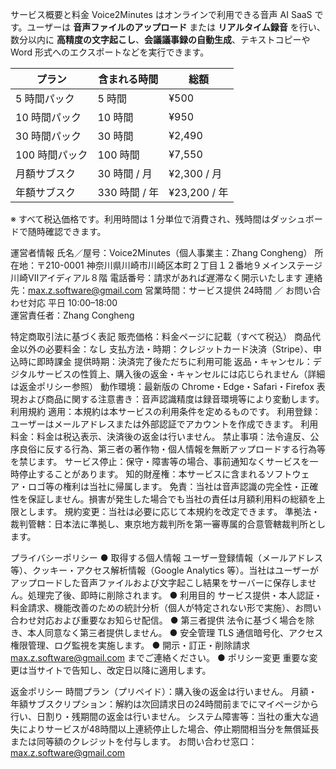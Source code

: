 サービス概要と料金
Voice2Minutes はオンラインで利用できる音声 AI SaaS です。ユーザーは **音声ファイルのアップロード** または **リアルタイム録音** を行い、数分以内に **高精度の文字起こし**、**会議議事録の自動生成**、テキストコピーや Word 形式へのエクスポートなどを実行できます。  

| プラン         | 含まれる時間 | 総額          | 
|---------------|-------------|--------------|
| 5 時間パック   | 5 時間      | ¥500         | 
| 10 時間パック  | 10 時間     | ¥950         | 
| 30 時間パック  | 30 時間     | ¥2,490       | 
| 100 時間パック | 100 時間    | ¥7,550       | 
| 月額サブスク    | 30 時間 / 月 | ¥2,300 / 月  | 
| 年額サブスク    | 330 時間 / 年| ¥23,200 / 年 | 

※ すべて税込価格です。利用時間は 1 分単位で消費され、残時間はダッシュボードで随時確認できます。

運営者情報
氏名／屋号：Voice2Minutes（個人事業主：Zhang Congheng）
所在地：〒210-0001 神奈川県川崎市川崎区本町２丁目１２番地９メインステージ川崎VIIアイディアル８階
電話番号：請求があれば遅滞なく開示いたします
連絡先：max.z.software@gmail.com
営業時間：サービス提供 24時間 ／ お問い合わせ対応 平日 10:00–18:00  
運営責任者：Zhang Congheng

特定商取引法に基づく表記
販売価格：料金ページに記載（すべて税込）
商品代金以外の必要料金：なし
支払方法・時期：クレジットカード決済（Stripe）、申込時に即時課金
提供時期：決済完了後ただちに利用可能
返品・キャンセル：デジタルサービスの性質上、購入後の返金・キャンセルには応じられません（詳細は返金ポリシー参照）
動作環境：最新版の Chrome・Edge・Safari・Firefox
表現および商品に関する注意書き：音声認識精度は録音環境等により変動します。
利用規約
適用：本規約は本サービスの利用条件を定めるものです。
利用登録：ユーザーはメールアドレスまたは外部認証でアカウントを作成できます。
利用料金：料金は税込表示、決済後の返金は行いません。
禁止事項：法令違反、公序良俗に反する行為、第三者の著作物・個人情報を無断アップロードする行為等を禁じます。
サービス停止：保守・障害等の場合、事前通知なくサービスを一時停止することがあります。
知的財産権：本サービスに含まれるソフトウェア・ロゴ等の権利は当社に帰属します。
免責：当社は音声認識の完全性・正確性を保証しません。損害が発生した場合でも当社の責任は月額利用料の総額を上限とします。
規約変更：当社は必要に応じて本規約を改定できます。
準拠法・裁判管轄：日本法に準拠し、東京地方裁判所を第一審専属的合意管轄裁判所とします。

プライバシーポリシー
● 取得する個人情報
ユーザー登録情報（メールアドレス等）、クッキー・アクセス解析情報（Google Analytics 等）。当社はユーザーがアップロードした音声ファイルおよび文字起こし結果をサーバーに保存しません。処理完了後、即時に削除されます。
● 利用目的
サービス提供・本人認証・料金請求、機能改善のための統計分析（個人が特定されない形で実施）、お問い合わせ対応および重要なお知らせ配信。
● 第三者提供
法令に基づく場合を除き、本人同意なく第三者提供しません。
● 安全管理
TLS 通信暗号化、アクセス権限管理、ログ監視を実施します。
● 開示・訂正・削除請求
max.z.software@gmail.com までご連絡ください。
● ポリシー変更
重要な変更は当サイトで告知し、改定日以降に適用します。

返金ポリシー
時間プラン（プリペイド）：購入後の返金は行いません。
月額・年額サブスクリプション：解約は次回請求日の24時間前までにマイページから行い、日割り・残期間の返金は行いません。
システム障害等：当社の重大な過失によりサービスが48時間以上連続停止した場合、停止期間相当分を無償延長または同等額のクレジットを付与します。
お問い合わせ窓口：max.z.software@gmail.com